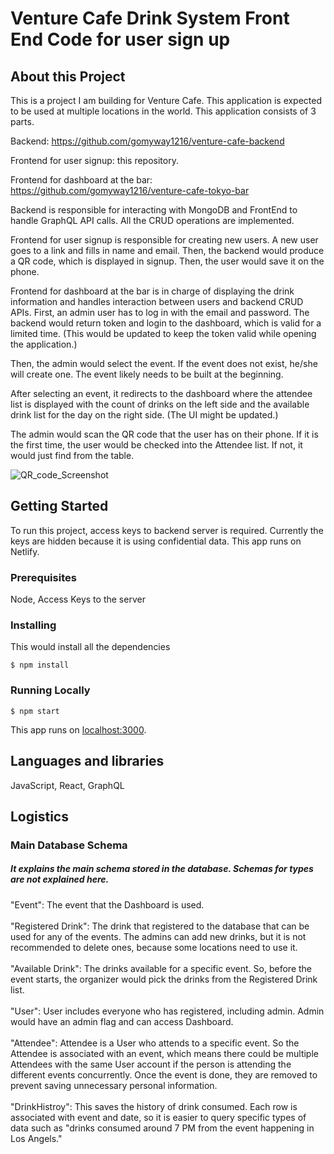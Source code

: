 # Venture Cafe Drink System Front End Code for user sign up

## About this Project
This is a project I am building for Venture Cafe. 
This application is expected to be used at multiple locations in the world. 
This application consists of 3 parts. 

Backend: 
https://github.com/gomyway1216/venture-cafe-backend

Frontend for user signup:
this repository.

Frontend for dashboard at the bar:
https://github.com/gomyway1216/venture-cafe-tokyo-bar


Backend is responsible for interacting with MongoDB and FrontEnd to handle GraphQL API calls. All the CRUD operations are implemented. 

Frontend for user signup is responsible for creating new users. A new user goes to a link and fills in name and email. Then, the backend would produce a QR code, which is displayed in signup. Then, the user would save it on the phone.

Frontend for dashboard at the bar is in charge of displaying the drink information and handles interaction between users and backend CRUD APIs. First, an admin user has to log in with the email and password. The backend would return token and login to the dashboard, which is valid for a limited time. (This would be updated to keep the token valid while opening the application.)

Then, the admin would select the event. If the event does not exist, he/she will create one. The event likely needs to be built at the beginning.

After selecting an event, it redirects to the dashboard where the attendee list is displayed with the count of drinks on the left side and the available drink list for the day on the right side. (The UI might be updated.)

The admin would scan the QR code that the user has on their phone. If it is the first time, the user would be checked into the Attendee list. If not, it would just find from the table. 

![QR_code_Screenshot](https://user-images.githubusercontent.com/32227575/75651891-564f4a80-5c1f-11ea-8e76-156c1a99f26f.png)


## Getting Started
To run this project, access keys to backend server is required. Currently the keys are hidden because it is using confidential data. 
This app runs on Netlify.


### Prerequisites
Node, Access Keys to the server

### Installing
This would install all the dependencies
```
$ npm install
```

### Running Locally
```
$ npm start
```
This app runs on [localhost:3000](http://localhost:3000/).


## Languages and libraries
JavaScript, React, GraphQL

## Logistics
### Main Database Schema
##### It explains the main schema stored in the database. Schemas for types are not explained here. 
"Event": The event that the Dashboard is used. 
<br />
<br />
"Registered Drink": The drink that registered to the database that can be used for any of the events. The admins can add new drinks, but it is not recommended to delete ones, because some locations need to use it. 
<br />
<br />
"Available Drink": The drinks available for a specific event. So, before the event starts, the organizer would pick the drinks from the Registered Drink list. 
<br />
<br />
"User": User includes everyone who has registered, including admin. Admin would have an admin flag and can access Dashboard.
<br />
<br />
"Attendee": Attendee is a User who attends to a specific event. So the Attendee is associated with an event, which means there could be multiple Attendees with the same User account if the person is attending the different events concurrently. Once the event is done, they are removed to prevent saving unnecessary personal information. 
<br />
<br />
"DrinkHistroy": This saves the history of drink consumed. Each row is associated with event and date, so it is easier to query specific types of data such as "drinks consumed around 7 PM from the event happening in Los Angels." 
<br />
